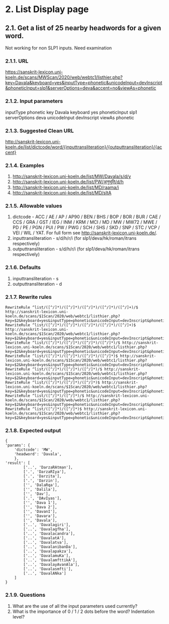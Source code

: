 # 2. List Display page

## 2.1. Get a list of 25 nearby headwords for a given word.

Not working for non SLP1 inputs. Need examination

### 2.1.1. URL

https://sanskrit-lexicon.uni-koeln.de/scans/MWScan/2020/web/webtc1/listhier.php?key=Davala&keyboard=yes&inputType=phonetic&unicodeInput=devInscript&phoneticInput=slp1&serverOptions=deva&accent=no&viewAs=phonetic

### 2.1.2. Input parameters

inputType	phonetic
key	Davala
keyboard	yes
phoneticInput	slp1
serverOptions	deva
unicodeInput	devInscript
viewAs	phonetic

### 2.1.3. Suggested Clean URL

http://sanskrit-lexicon.uni-koeln.de/list/dictcode/word/{inputtransliteration}/{outputtransliteration}/{accent}

### 2.1.4. Examples

1. http://sanskrit-lexicon.uni-koeln.de/list/MW/Davala/s/d/y
2. http://sanskrit-lexicon.uni-koeln.de/list/PW/अनुभूति/d/h
3. http://sanskrit-lexicon.uni-koeln.de/list/MD/raama/i
4. http://sanskrit-lexicon.uni-koeln.de/list/MD/sItA

### 2.1.5. Allowable values

1. dictcode - ACC / AE / AP / AP90 / BEN / BHS / BOP / BOR / BUR / CAE / CCS / GRA / GST / IEG / INM / KRM / MCI / MD / MW / MW72 / MWE / PD / PE / PGN / PUI / PW / PWG / SCH / SHS / SKD / SNP / STC / VCP / VEI / WIL / YAT. For full form see http://sanskrit-lexicon.uni-koeln.de/.
2. inputtransliteration - s/d/h/r/i (for slp1/deva/hk/roman/itrans respectively)
3. outputtransliteration - s/d/h/r/i (for slp1/deva/hk/roman/itrans respectively)

### 2.1.6. Defaults

1. inputtransliteration - s
2. outputtransliteration - d

### 2.1.7. Rewrite rules

```
RewriteRule ^list/([^/]*)/([^/]*)/([^/]*)/([^/]*)/([^/]+)/$ http://sanskrit-lexicon.uni-koeln.de/scans/$1Scan/2020/web/webtc1/listhier.php?key=$2&keyboard=yes&inputType=phonetic&unicodeInput=devInscript&phoneticInput=$3&serverOptions=$4&accent=$5&viewAs=phonetic
RewriteRule ^list/([^/]*)/([^/]*)/([^/]*)/([^/]*)/([^/]+)$ http://sanskrit-lexicon.uni-koeln.de/scans/$1Scan/2020/web/webtc1/listhier.php?key=$2&keyboard=yes&inputType=phonetic&unicodeInput=devInscript&phoneticInput=$3&serverOptions=$4&accent=$5&viewAs=phonetic
RewriteRule ^list/([^/]*)/([^/]*)/([^/]*)/([^/]*)/$ http://sanskrit-lexicon.uni-koeln.de/scans/$1Scan/2020/web/webtc1/listhier.php?key=$2&keyboard=yes&inputType=phonetic&unicodeInput=devInscript&phoneticInput=$3&serverOptions=$4&accent=no&viewAs=phonetic
RewriteRule ^list/([^/]*)/([^/]*)/([^/]*)/([^/]*)$ http://sanskrit-lexicon.uni-koeln.de/scans/$1Scan/2020/web/webtc1/listhier.php?key=$2&keyboard=yes&inputType=phonetic&unicodeInput=devInscript&phoneticInput=$3&serverOptions=$4&accent=no&viewAs=phonetic
RewriteRule ^list/([^/]*)/([^/]*)/([^/]*)/$ http://sanskrit-lexicon.uni-koeln.de/scans/$1Scan/2020/web/webtc1/listhier.php?key=$2&keyboard=yes&inputType=phonetic&unicodeInput=devInscript&phoneticInput=$3&serverOptions=deva&accent=no&viewAs=phonetic
RewriteRule ^list/([^/]*)/([^/]*)/([^/]*)$ http://sanskrit-lexicon.uni-koeln.de/scans/$1Scan/2020/web/webtc1/listhier.php?key=$2&keyboard=yes&inputType=phonetic&unicodeInput=devInscript&phoneticInput=$3&serverOptions=deva&accent=no&viewAs=phonetic
RewriteRule ^list/([^/]*)/([^/]*)/$ http://sanskrit-lexicon.uni-koeln.de/scans/$1Scan/2020/web/webtc1/listhier.php?key=$2&keyboard=yes&inputType=phonetic&unicodeInput=devInscript&phoneticInput=slp1&serverOptions=deva&accent=no&viewAs=phonetic
RewriteRule ^list/([^/]*)/([^/]*)$ http://sanskrit-lexicon.uni-koeln.de/scans/$1Scan/2020/web/webtc1/listhier.php?key=$2&keyboard=yes&inputType=phonetic&unicodeInput=devInscript&phoneticInput=slp1&serverOptions=deva&accent=no&viewAs=phonetic
```

### 2.1.8. Expected output

```
{
'params': {
	'dictcode': 'MW',
	'headword': 'Davala',
	},
'result': [
		['..', 'DarzaRAtman'],
		['.', 'DarzaRIya'],
		['.', 'Darzita'],
		['.', 'Darzin'],
		['', 'DalaRqa'],
		['', 'Dalila'],
		['', 'Dav'],
		['.', 'DAvIyas'],
		['', 'Dava 1'],
		['', 'Dava 2'],
		['', 'DavanI'],
		['', 'Davara'],
		['', 'Davala'],
		['..', 'Davalagiri'],
		['..', 'Davalagfha'],
		['..', 'Davalacandra'],
		['..', 'DavalatA'],
		['..', 'Davalatva'],
		['..', 'DavalanibanDa'],
		['..', 'Davalapakza'],
		['..', 'DavalamuKa'],
		['..', 'DavalamfttikA'],
		['..', 'DavalayAvanAla'],
		['..', 'Davalasmfti'],
		['..', 'DavalANka']
	]
}
```
### 2.1.9. Questions

1. What are the use of all the input parameters used currently?
2. What is the importance of 0 / 1 / 2 dots before the word? Indentation level?


